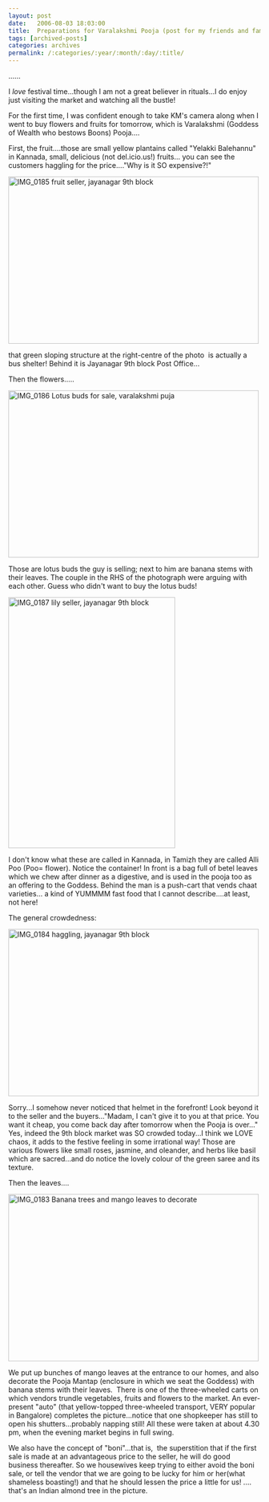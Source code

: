 ```yaml
---
layout: post
date:	2006-08-03 18:03:00
title:  Preparations for Varalakshmi Pooja (post for my friends and family abroad)
tags: [archived-posts]
categories: archives
permalink: /:categories/:year/:month/:day/:title/
---
```

......

I *love* festival time...though I am not a great believer in rituals...I do enjoy just visiting the market and watching all the bustle!




For the first time, I was confident enough to take KM's camera along when I went to buy flowers and fruits for tomorrow, which is Varalakshmi (Goddess of Wealth who bestows Boons) Pooja....

<lj-cut text="Pictures of the Jayanagar 9th Block market under the cut">

First, the fruit....those are small yellow plantains called "Yelakki Balehannu" in Kannada, small, delicious (not del.icio.us!) fruits... you can see the customers haggling for the price...."Why is it SO expensive?!"



<A title="Photo Sharing" href="http://www.flickr.com/photos/86494503@N00/205645430/"><IMG height=333 alt="IMG_0185 fruit seller, jayanagar 9th block" src="http://static.flickr.com/60/205645430_4c7b952d15.jpg" width=500></A>

that green sloping structure&nbsp;at the&nbsp;right-centre of the photo &nbsp;is actually a bus shelter! Behind it is Jayanagar 9th block Post Office...


Then the flowers.....

<A title="Photo Sharing" href="http://www.flickr.com/photos/86494503@N00/205645566/"><IMG height=333 alt="IMG_0186 Lotus buds for sale, varalakshmi puja" src="http://static.flickr.com/94/205645566_3d6b83e0a7.jpg" width=500></A>

Those are lotus buds the guy is selling; next to him are banana stems with their leaves. The couple in the RHS of the photograph were arguing with each other. Guess who didn't want to buy the lotus buds!


<A title="Photo Sharing" href="http://www.flickr.com/photos/86494503@N00/205645699/"><IMG height=500 alt="IMG_0187 lily seller, jayanagar 9th block" src="http://static.flickr.com/84/205645699_3f7f81754d.jpg" width=333></A>

I don't know what these are called in Kannada, in Tamizh they are called Alli Poo (Poo= flower). Notice the container! In front is a bag full of betel leaves which we chew after dinner as a digestive, and is used in the pooja too as an offering to the Goddess. Behind the man is a push-cart that vends chaat varieties... a kind of YUMMMM fast food that I cannot describe....at least, not here!


The general crowdedness:


<A title="Photo Sharing" href="http://www.flickr.com/photos/86494503@N00/205645236/"><IMG height=333 alt="IMG_0184 haggling, jayanagar 9th block" src="http://static.flickr.com/95/205645236_d5f04ed21f.jpg" width=500></A>


Sorry...I somehow never noticed that helmet in the forefront! Look beyond it to the seller and the buyers..."Madam, I can't give it to you at that price. You want it cheap, you come back day after tomorrow when the Pooja is over..."&nbsp; Yes, indeed the 9th block market was SO crowded today...I think we LOVE chaos, it adds to the festive feeling in some irrational way! Those are various flowers like small roses, jasmine, and oleander, and herbs like basil which are sacred...and do notice the lovely colour of the green saree and its texture.

Then the leaves....


<A title="Photo Sharing" href="http://www.flickr.com/photos/86494503@N00/205645179/"><IMG height=333 alt="IMG_0183 Banana trees and mango leaves to decorate" src="http://static.flickr.com/94/205645179_ed8e0150cc.jpg" width=500></A>


We put up bunches of mango leaves at the entrance to our homes, and also decorate the Pooja Mantap (enclosure in which we seat the Goddess) with banana stems with their leaves.&nbsp; There is one of the three-wheeled carts on which vendors trundle vegetables, fruits and flowers to the market. An ever-present "auto" (that yellow-topped three-wheeled transport, VERY popular in Bangalore) completes the picture...notice that one shopkeeper has still to open his shutters...probably napping still! All these were taken at about 4.30 pm, when the evening market begins in full swing.

We also have the concept of "boni"...that is,&nbsp; the superstition that if the first sale is made at an advantageous price to the seller, he will do good business thereafter. So we housewives keep trying to either avoid the boni sale, or tell the vendor that we are going to be lucky for him or her(what shameless boasting!) and that he should lessen the price a little for us! .... that's an Indian almond tree in the picture.

</lj-cut>
